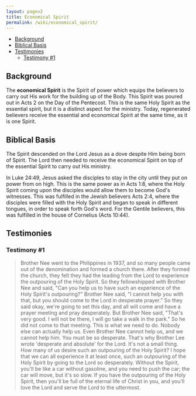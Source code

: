 ```yaml
---
layout: pagev2
title: Economical Spirit
permalink: /wiki/economical_spirit/
---
```

- [Background](#background)
- [Biblical Basis](#biblical-basis)
- [Testimonies](#testimonies)
  - [Testimony #1](#testimony-1)

## Background

The **economical Spirit** is the Spirit of power which equips the believers to carry out His work for the building up of the Body. This Spirit was poured out in Acts 2 on the Day of the Pentecost. This is the same Holy Spirit as the essential spirit, but it is a distinct aspect for the ministry. Today, regenerated believers receive the essential and economical Spirit at the same time, as it is one Spirit.

## Biblical Basis

The Spirit descended on the Lord Jesus as a dove despite Him being born of Spirit. The Lord then needed to receive the economical Spirit on top of the essential Spirit to carry out His ministry.

In Luke 24:49, Jesus asked the disciples to stay in the city until they put on power from on high. This is the same power as in Acts 1:8, where the Holy Spirit coming upon the disciples would allow them to become God's witnesses. This was fulfilled in the Jewish believers Acts 2:4, where the disciples were filled with the Holy Spirit and began to speak in different tongues, in order to speak forth God's word. For the Gentile believers, this was fulfilled in the house of Cornelius (Acts 10:44).

## Testimonies

### Testimony #1

>Brother Nee went to the Philippines in 1937, and so many people came out of the denomination and formed a church there. After they formed the church, they felt they had the leading from the Lord to experience the outpouring of the Holy Spirit. So they fellowshipped with Brother Nee and said, "Can you help us to have such an experience of the Holy Spirit's outpouring?" Brother Nee said, "I cannot help you with that, but you should come to the Lord in desperate prayer." So they said okay, we're going to set this day, and all will come and have a prayer meeting and pray desperately. But Brother Nee said, "That's very good. I will not be there, I will go take a walk in the park." So he did not come to that meeting. This is what we need to do. Nobody else can actually help us. Even Brother Nee cannot help us, and we cannot help him. You must be so desperate. That's why Brother Lee wrote 'desperate and absolute' for the Lord. It's not a small thing. How many of us desire such an outpouring of the Holy Spirit? I hope that we can all experience it at least once, such an outpouring of the Holy Spirit by going to the Lord so desperately. Without the Spirit, you'll be like a car without gasoline, and you need to push the car; the car will move, but it's so slow. If you have the outpouring of the Holy Spirit, then you'll be full of the eternal life of Christ in you, and you'll love the Lord and serve the Lord to the uttermost.